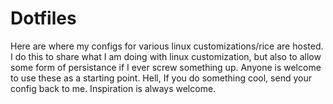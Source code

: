 # Dotfiles

Here are where my configs for various linux customizations/rice are hosted. I do this to share what I am doing with linux customization, but also to allow some form of persistance if I ever screw something up. Anyone is welcome to use these as a starting point. Hell, If you do something cool, send your config back to me. Inspiration is always welcome.
